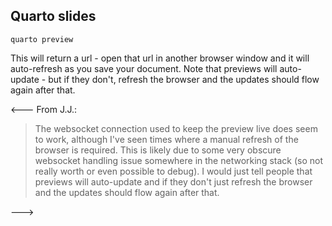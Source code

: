 

## Quarto slides

`quarto preview`

This will return a url - open that url in another browser window and it will auto-refresh as you save your document. Note that previews will auto-update - but if they don't, refresh the browser and the updates should flow again after that. 

<---
From J.J.: 

> The websocket connection used to keep the preview live does seem to work, although I've seen times where a manual refresh of the browser is required. This is likely due to some very obscure websocket handling issue somewhere in the networking stack (so not really worth or even possible to debug). I would just tell people that previews will auto-update and if they don't just refresh the browser and the updates should flow again after that.

--->